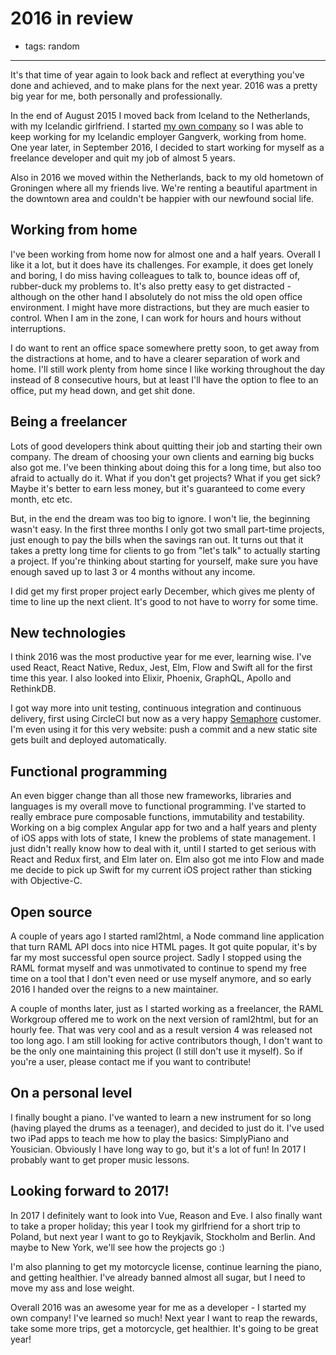 # 2016 in review
- tags: random

---

It's that time of year again to look back and reflect at everything you've done and achieved, and to make plans for the next year. 2016 was a pretty big year for me, both personally and professionally.

In the end of August 2015 I moved back from Iceland to the Netherlands, with my Icelandic girlfriend. I started [my own company](http://loopwerk.io) so I was able to keep working for my Icelandic employer Gangverk, working from home. One year later, in September 2016, I decided to start working for myself as a freelance developer and quit my job of almost 5 years.

Also in 2016 we moved within the Netherlands, back to my old hometown of Groningen where all my friends live. We're renting a beautiful apartment in the downtown area and couldn't be happier with our newfound social life.

## Working from home
I've been working from home now for almost one and a half years. Overall I like it a lot, but it does have its challenges. For example, it does get lonely and boring, I do miss having colleagues to talk to, bounce ideas off of, rubber-duck my problems to. It's also pretty easy to get distracted - although on the other hand I absolutely do not miss the old open office environment. I might have more distractions, but they are much easier to control. When I am in the zone, I can work for hours and hours without interruptions.

I do want to rent an office space somewhere pretty soon, to get away from the distractions at home, and to have a clearer separation of work and home. I'll still work plenty from home since I like working throughout the day instead of 8 consecutive hours, but at least I'll have the option to flee to an office, put my head down, and get shit done.

## Being a freelancer
Lots of good developers think about quitting their job and starting their own company. The dream of choosing your own clients and earning big bucks also got me. I've been thinking about doing this for a long time, but also too afraid to actually do it. What if you don't get projects? What if you get sick? Maybe it's better to earn less money, but it's guaranteed to come every month, etc etc.

But, in the end the dream was too big to ignore. I won't lie, the beginning wasn't easy. In the first three months I only got two small part-time projects, just enough to pay the bills when the savings ran out. It turns out that it takes a pretty long time for clients to go from "let's talk" to actually starting a project. If you're thinking about starting for yourself, make sure you have enough saved up to last 3 or 4 months without any income.

I did get my first proper project early December, which gives me plenty of time to line up the next client. It's good to not have to worry for some time.

## New technologies
I think 2016 was the most productive year for me ever, learning wise. I've used React, React Native, Redux, Jest, Elm, Flow and Swift all for the first time this year. I also looked into Elixir, Phoenix, GraphQL, Apollo and RethinkDB.

I got way more into unit testing, continuous integration and continuous delivery, first using CircleCI but now as a very happy [Semaphore](https://semaphoreci.com) customer. I'm even using it for this very website: push a commit and a new static site gets built and deployed automatically.

## Functional programming
An even bigger change than all those new frameworks, libraries and languages is my overall move to functional programming. I've started to really embrace pure composable functions, immutability and testability. Working on a big complex Angular app for two and a half years and plenty of iOS apps with lots of state, I knew the problems of state management. I just didn't really know how to deal with it, until I started to get serious with React and Redux first, and Elm later on. Elm also got me into Flow and made me decide to pick up Swift for my current iOS project rather than sticking with Objective-C.

## Open source
A couple of years ago I started raml2html, a Node command line application that turn RAML API docs into nice HTML pages. It got quite popular, it's by far my most successful open source project. Sadly I stopped using the RAML format myself and was unmotivated to continue to spend my free time on a tool that I don't even need or use myself anymore, and so early 2016 I handed over the reigns to a new maintainer. 

A couple of months later, just as I started working as a freelancer, the RAML Workgroup offered me to work on the next version of raml2html, but for an hourly fee. That was very cool and as a result version 4 was released not too long ago. I am still looking for active contributors though, I don't want to be the only one maintaining this project (I still don't use it myself). So if you're a user, please contact me if you want to contribute!

## On a personal level
I finally bought a piano. I've wanted to learn a new instrument for so long (having played the drums as a teenager), and decided to just do it. I've used two iPad apps to teach me how to play the basics: SimplyPiano and Yousician. Obviously I have long way to go, but it's a lot of fun! In 2017 I probably want to get proper music lessons.

## Looking forward to 2017!
In 2017 I definitely want to look into Vue, Reason and Eve. I also finally want to take a proper holiday; this year I took my girlfriend for a short trip to Poland, but next year I want to go to Reykjavik, Stockholm and Berlin. And maybe to New York, we'll see how the projects go :) 

I'm also planning to get my motorcycle license, continue learning the piano, and getting healthier. I've already banned almost all sugar, but I need to move my ass and lose weight.

Overall 2016 was an awesome year for me as a developer - I started my own company! I've learned so much! Next year I want to reap the rewards, take some more trips, get a motorcycle, get healthier. It's going to be great year!